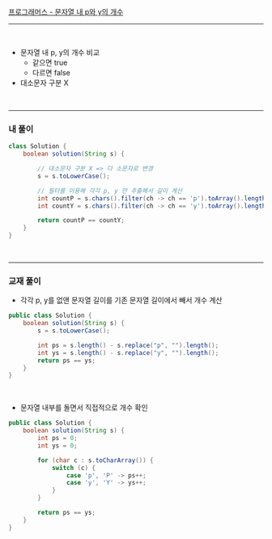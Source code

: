 [프로그래머스 - 문자열 내 p와 y의 개수](https://school.programmers.co.kr/learn/courses/30/lessons/12916)

---

<br/>

- 문자열 내 p, y의 개수 비교
    - 같으면 true
    - 다르면 false
- 대소문자 구분 X

<br/>

---

### 내 풀이
```java
class Solution {
    boolean solution(String s) {

        // 대소문자 구분 X => 다 소문자로 변경
		s = s.toLowerCase();

        // 필터를 이용해 각각 p, y 만 추출해서 길이 계산
		int countP = s.chars().filter(ch -> ch == 'p').toArray().length;
		int countY = s.chars().filter(ch -> ch == 'y').toArray().length;

		return countP == countY;
    }
}
```

<br/>

---

### 교재 풀이

- 각각 p, y를 없앤 문자열 길이를 기존 문자열 길이에서 빼서 개수 계산

```java
public class Solution {
    boolean solution(String s) {
        s = s.toLowerCase();

        int ps = s.length() - s.replace("p", "").length();
        int ys = s.length() - s.replace("y", "").length();
        return ps == ys;
    }
}
```

<br/>

- 문자열 내부를 돌면서 직접적으로 개수 확인

```java
public class Solution {
    boolean solution(String s) {
        int ps = 0;
	    int ys = 0;

        for (char c : s.toCharArray()) {
            switch (c) {
                case 'p', 'P' -> ps++;
                case 'y', 'Y' -> ys++;
            }
        }

        return ps == ys;
    }
}
```
